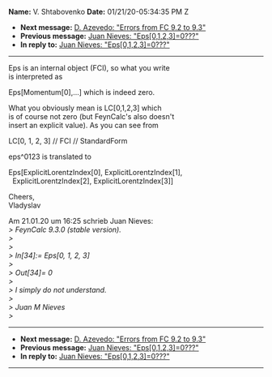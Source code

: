 **Name:** V. Shtabovenko
**Date:** 01/21/20-05:34:35 PM Z

  - **Next message:** [D. Azevedo: "Errors from FC 9.2 to
    9.3"](1561.html)
  - **Previous message:** [Juan Nieves:
    "Eps[0,1,2,3]=0???"](1559.html)
  - **In reply to:** [Juan Nieves:
    "Eps[0,1,2,3]=0???"](1559.html)

-----

Eps is an internal object (FCI), so what you write  
is interpreted as  

Eps[Momentum[0],...] which is indeed zero.  

What you obviously mean is LC[0,1,2,3] which  
is of course not zero (but FeynCalc's also doesn't  
insert an explicit value). As you can see from  

LC[0, 1, 2, 3] // FCI // StandardForm  

eps^0123 is translated to  

Eps[ExplicitLorentzIndex[0],
ExplicitLorentzIndex[1],  
  ExplicitLorentzIndex[2],
ExplicitLorentzIndex[3]]  

Cheers,  
Vladyslav  

Am 21.01.20 um 16:25 schrieb Juan Nieves:  
*\> FeynCalc 9.3.0 (stable version).*  
*\>*  
*\>*  
*\> In[34]:= Eps[0, 1, 2, 3]*  
*\>*  
*\> Out[34]= 0*  
*\>*  
*\> I simply do not understand.*  
*\>*  
*\> Juan M Nieves*  
*\>*  

-----

  - **Next message:** [D. Azevedo: "Errors from FC 9.2 to
    9.3"](1561.html)
  - **Previous message:** [Juan Nieves:
    "Eps[0,1,2,3]=0???"](1559.html)
  - **In reply to:** [Juan Nieves:
    "Eps[0,1,2,3]=0???"](1559.html)

-----

